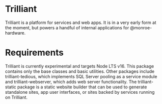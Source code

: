 # Trilliant

Trilliant is a platform for services and web apps. It is in a very early form at the moment, but powers a handful of internal applications for @monroe-hardware.

# Requirements

Trilliant is currently experimental and targets Node LTS v16. This package contains only the base classes and basic utilities. Other packages include trilliant-tedious, which implements SQL Server pooling as a service module and trilliant-webserver, which adds web server functionality. The trilliant-static package is a static website builder that can be used to generate standalone sites, app user interfaces, or sites backed by services running on Trilliant.

